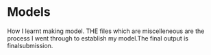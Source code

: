 # Models
How I learnt making model.
THE files which are miscelleneous are the process I went through to establish my model.The final output is finalsubmission.
